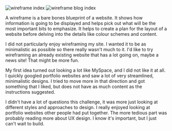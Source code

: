 ![wireframe index](~/phase-0/week-2/wireframe-index.png)
![wireframe blog index](~/phase-0/week-2/wireframe-blog-index.png)


A wireframe is a bare bones blueprint of a website. It shows how information is going to be displayed and helps pick out what will be the most important bits to emphasize. It helps to create a plan for the layout of a website before delving into the details like colour schemes and content.


I did not particularly enjoy wireframing my site. I wanted it to be as minimalistic as possible so there really wasn't much to it. I'd like to try wireframing an already existing website that has a lot going on, maybe a news site! That might be more fun.


My first idea turned out looking a lot like MySpace, and I did not like it at all. I quickly googled portfolio websites and saw a lot of very streamlined, minimalistic designs. I tried to move more in that direction and got something that I liked, but does not have as much content as the instructions suggested.


I didn't have a lot of questions this challenge, it was more just looking at different styles and approaches to design. I really enjoyed looking at portfolio websites other people had put together. The more tedious part was probably reading more about UX design. I know it's important, but I just can't wait to build.